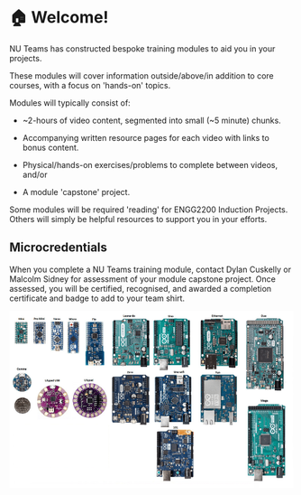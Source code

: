 # :house: Welcome!

NU Teams has constructed bespoke training modules to aid you in your projects.

These modules will cover information outside/above/in addition to core courses, with a focus on  'hands-on' topics.

Modules will typically consist of:

- ~2-hours of video content, segmented into small (~5 minute) chunks.

- Accompanying written resource pages for each video with links to bonus content.

- Physical/hands-on exercises/problems to complete between videos, and/or

- A module 'capstone' project.

Some modules will be required 'reading' for ENGG2200 Induction Projects. Others will simply be helpful resources to support you in your efforts.

## Microcredentials
When you complete a NU Teams training module, contact Dylan Cuskelly or Malcolm Sidney for assessment of your module capstone project. Once assessed, you will be certified, recognised, and awarded a completion certificate and badge to add to your team shirt.



![Anatomy of an Arduino](assets/img/anatomy-of-an-arduino.png)